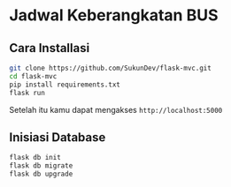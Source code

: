 # Jadwal Keberangkatan BUS

## Cara Installasi

```bash
git clone https://github.com/SukunDev/flask-mvc.git
cd flask-mvc
pip install requirements.txt
flask run
```

Setelah itu kamu dapat mengakses `http://localhost:5000`

## Inisiasi Database

```bash
flask db init
flask db migrate
flask db upgrade
```
